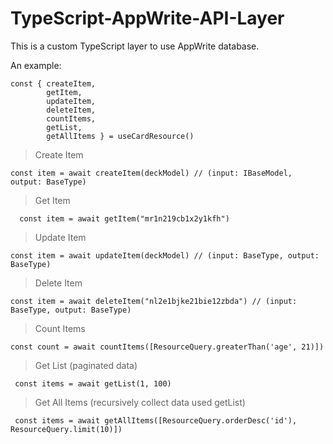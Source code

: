 
# TypeScript-AppWrite-API-Layer
This is a custom TypeScript layer to use AppWrite database.

An example:

    const { createItem, 
            getItem,
            updateItem,
            deleteItem,
            countItems,
            getList,
            getAllItems } = useCardResource()

> Create Item 

    const item = await createItem(deckModel) // (input: IBaseModel, output: BaseType)

> Get Item
  
      const item = await getItem("mr1n219cb1x2y1kfh")


> Update Item 

    const item = await updateItem(deckModel) // (input: BaseType, output: BaseType)


> Delete Item 

    const item = await deleteItem("nl2e1bjke21bie12zbda") // (input: BaseType, output: BaseType)
> Count Items

    const count = await countItems([ResourceQuery.greaterThan('age', 21)])

> Get List (paginated data)

     const items = await getList(1, 100)


> Get All Items (recursively collect data used getList)

     const items = await getAllItems([ResourceQuery.orderDesc('id'), ResourceQuery.limit(10)])





